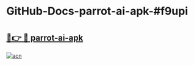 # GitHub-Docs-parrot-ai-apk-#f9upi

# <h2><a href="https://andorid.site?title=parrot-ai-apk&ref=07A">🔗👉 🔴 parrot-ai-apk</a></h2>

[![acn](https://github.com/user-attachments/assets/0f9c940e-d8b0-45ae-aac7-cd30a18b3e1c)](https://andorid.site?title=parrot-ai-apk&ref=07A)

